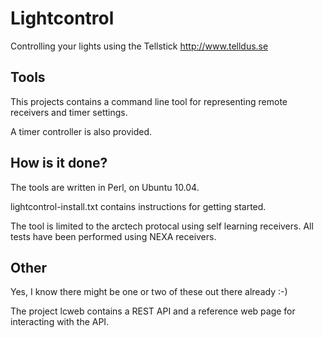 # Lightcontrol

Controlling your lights using the Tellstick http://www.telldus.se

## Tools

This projects contains a command line tool for representing remote receivers
and timer settings.

A timer controller is also provided.

## How is it done?

The tools are written in Perl, on Ubuntu 10.04.

lightcontrol-install.txt contains instructions for getting started.

The tool is limited to the arctech protocal using self learning receivers.
All tests have been performed using NEXA receivers.

## Other

Yes, I know there might be one or two of these out there already :-)

The project lcweb contains a REST API and a reference web page for interacting with the API.
